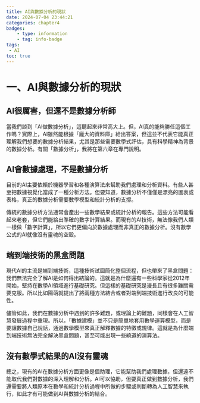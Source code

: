 ```yaml
---
title: AI與數據分析的現狀
date: 2024-07-04 23:44:21
categories: chapter4
badges:
    - type: information
    - tag: info-badge
tags: 
 - AI
toc: true
---
```


# 一、AI與數據分析的現狀

## AI很厲害，但還不是數據分析師

當我們談到「AI做數據分析」，這聽起來非常高大上。但，AI真的能夠勝任這個工作嗎？實際上，AI雖然能根據「龐大的資料庫」給出答案，但這並不代表它能真正理解我們想要的數據分析結果，尤其是那些需要數學式評估，具有科學精神為背景的數據分析。有關「數據分析」，我將在第六章在專門說明。

## AI會數據處理，不是數據分析

目前的AI主要依賴於機器學習和各種演算法來幫助我們處理和分析資料。有些人甚至把數據視覺化當成了一種分析方法。但要知道，數據分析不僅僅是漂亮的圖表或表格，真正的數據分析需要數學模型和統計分析的支撐。

傳統的數據分析方法通常會產出一些數學結果或統計分析的報告。這些方法可能看起來老套，但它們能給出準確的數字計算結果。而現有的AI技術，無法像我們人類一樣做「數字計算」，所以它們更偏向於數據處理而非真正的數據分析。沒有數學公式的AI就像沒有靈魂的空殼。

## 端到端技術的黑盒問題

現代AI的主流是端到端技術，這種技術試圖簡化整個流程，但也帶來了黑盒問題：我們無法完全了解AI是如何得出結論的。這就是為什麼還有一些科學家從2012年開始，堅持在數學AI領域進行基礎研究。但這樣的基礎研究是漫長且有很多難關需要克服。所以比如陽萌就提出了將兩種方法結合或者對端到端技術進行改良的可能性。

儘管如此，我們在數據分析中遇到的許多難題，或理論上的難題，同樣會在人工智慧發展過程中重現。所以，「數據建模」並不只是簡單地套用數學運算模型，而是要讓數據自己說話，通過數學模型來真正解釋數據的特徵或規律。這就是為什麼端到端技術無法完全解決黑盒問題，甚至可能出現一些繞道的演算法。

## 沒有數學式結果的AI沒有靈魂

總之，現有的AI在數據分析方面更像是個助理，它能幫助我們處理數據，但還遠不能取代我們對數據的深入理解和分析。AI可以協助，但要真正做到數據分析，我們還需要將人類原本在數學和統計分析過程中所做的步驟或判斷轉為人工智慧來執行，如此才有可能做到AI與數據分析的結合。
